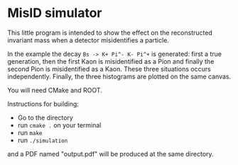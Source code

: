 
# MisID simulator
This little program is intended to show the effect on the reconstructed invariant mass 
when a detector misidentifies a particle.

In the example the decay `Bs -> K+ Pi^- K- Pi^+` is generated: first a true generation, then the first 
Kaon is misidentified as a Pion and finally the second Pion is misidentified as a Kaon. These three situations 
occurs independently. Finally, the three histograms are plotted on the same canvas.

You will need CMake and ROOT.


Instructions for building:
- Go to the directory
- run `cmake .` on your terminal
- run `make`
- run `./simulation`

and a PDF named "output.pdf" will be produced at the same directory.
